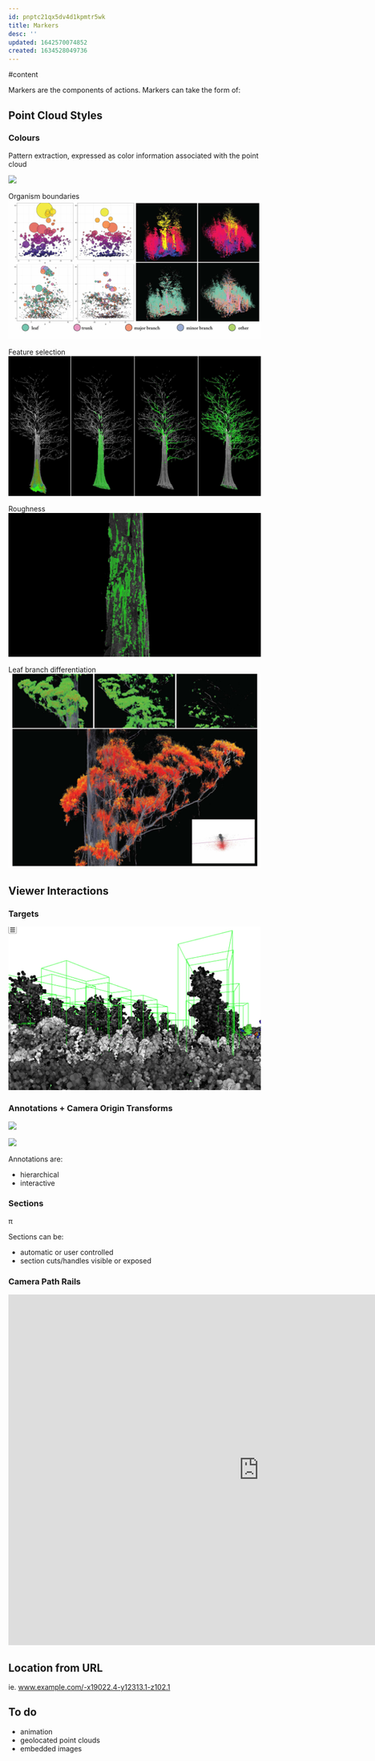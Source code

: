 ```yaml
---
id: pnptc21qx5dv4d1kpmtr5wk
title: Markers
desc: ''
updated: 1642570074852
created: 1634528049736
---
```




#content

Markers are the components of actions. Markers can take the form of:

## Point Cloud Styles

### Colours

Pattern extraction, expressed as color information associated with the point cloud

![](/assets/images/2021-10-18-14-38-56.png)

Organism boundaries
![](/assets/images/2021-10-20-12-35-30.png)

Feature selection
![](/assets/images/2021-10-20-12-33-38.png)

Roughness
![](/assets/images/2021-10-20-12-34-11.png)

Leaf branch differentiation
![](/assets/images/2021-10-20-12-36-21.png)

## Viewer Interactions

### Targets

![](/assets/images/2021-10-18-14-42-20.png)

### Annotations + Camera Origin Transforms

![](/assets/images/annotation.gif)

![](/assets/images/2021-10-18-14-47-53.png)

Annotations are:

- hierarchical
- interactive

### Sections

π

Sections can be:

- automatic or user controlled
- section cuts/handles visible or exposed

### Camera Path Rails

<iframe width="1000" height="700" src="https://www.julianrutten.com/testLand/testLand/styx2.html" frameborder="0" allowfullscreen></iframe>

## Location from URL

ie. www.example.com/-x19022.4-y12313.1-z102.1

## To do

- animation
- geolocated point clouds
- embedded images
